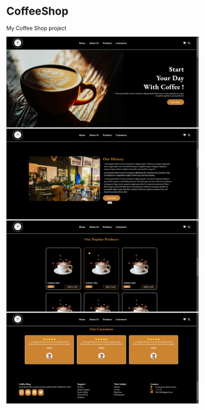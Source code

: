 # CoffeeShop
My Coffee Shop project

![](images/screenshot/1.png)
![](images/screenshot/2.png)
![](images/screenshot/3.png)
![](images/screenshot/4.png)

